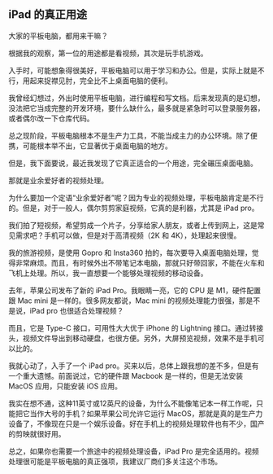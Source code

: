 ## iPad 的真正用途

大家的平板电脑，都用来干嘛？

根据我的观察，第一位的用途都是看视频，其次是玩手机游戏。

入手时，可能想象得很美好，平板电脑可以用于学习和办公。但是，实际上就是不行，用起来捉襟见肘，完全比不上桌面电脑的便利。

我曾经幻想过，外出时使用平板电脑，进行编程和写文档。后来发现真的是幻想，没法把它当成完整的开发环境，要什么缺什么，最多就是紧急时可以登录服务器，或者偶尔改一下仓库代码。

总之现阶段，平板电脑根本不是生产力工具，不能当成主力的办公环境。除了便携，可能根本举不出，它显著优于桌面电脑的地方。

但是，我下面要说，最近我发现了它真正适合的一个用途，完全碾压桌面电脑。

那就是业余爱好者的视频处理。

为什么要加一个定语“业余爱好者”呢？因为专业的视频处理，平板电脑肯定是不行的。但是，对于一般人，偶尔剪剪家庭视频，它真的是利器，尤其是 iPad pro。

我们拍了短视频，希望剪成一个片子，分享给家人朋友，或者上传到网上，这是常见需求吧？手机可以做，但是对于高清视频（2K 和 4K），处理起来很慢。

我的旅游视频，是使用 Gopro 和 Insta360 拍的，每次要导入桌面电脑处理，觉得非常麻烦。而且，有时候外出不带笔记本电脑，那就只好带回家，不能在火车和飞机上处理。所以，我一直想要一个能够处理视频的移动设备。

去年，苹果公司发布了新的 iPad Pro。我眼睛一亮，它的 CPU 是 M1，硬件配置跟 Mac mini 是一样的。很多网友都说，Mac mini 的视频处理能力很强，那是不是说，iPad pro 也很适合处理视频？

而且，它是 Type-C 接口，可用性大大优于 iPhone 的 Lightning 接口。通过转接头，视频文件导出到移动硬盘，也很方便。另外，大屏预览视频，效果不是手机可以比的。

我就心动了，入手了一个 iPad pro。买来以后，总体上跟我想的差不多，但是有一个重大遗憾。前面说过，它的硬件跟 Macbook 是一样的，但是无法安装 MacOS 应用，只能安装 iOS 应用。

我实在想不通，这种11英寸或12英尺的设备，为什么不能像笔记本一样工作呢，只能把它当作大号的手机？如果苹果公司允许它运行 MacOS，那就是真的是生产力设备了，不像现在只是一个娱乐设备。好在手机上的视频处理软件也有不少，国产的剪映就很好用。

总之，如果你也需要一个旅途中的视频处理设备，iPad Pro 是完全适用的。视频处理很可能是平板电脑的真正强项，我建议厂商们多关注这个市场。

